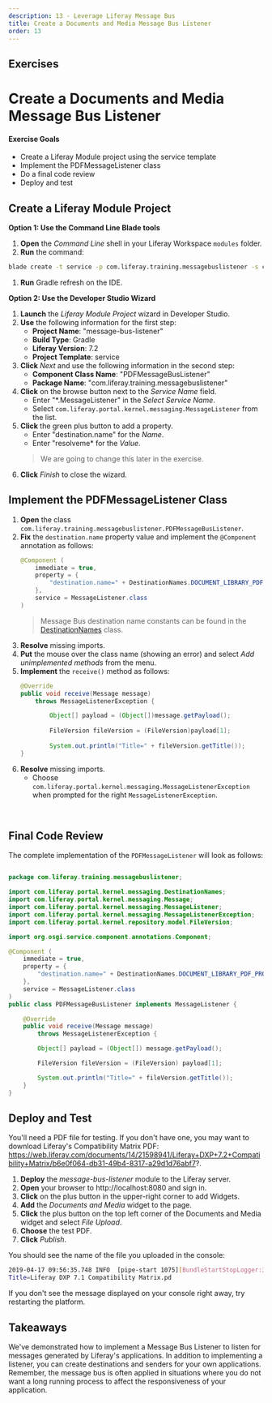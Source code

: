 ```yaml
---
description: 13 - Leverage Liferay Message Bus
title: Create a Documents and Media Message Bus Listener
order: 13
---
```


<h2 class="exercise">Exercises</h2>

# Create a Documents and Media Message Bus Listener

<div class="ahead">
<h4>Exercise Goals</h4>
	<ul>
		<li>Create a Liferay Module project using the service template</li>
		<li>Implement the PDFMessageListener class</li>
		<li>Do a final code review</li>
		<li>Deploy and test</li>
	</ul>
</div>

## Create a Liferay Module Project

**Option 1: Use the Command Line Blade tools**

1. **Open** the _Command Line_ shell in your Liferay Workspace `modules` folder.
1. **Run** the command:
```bash
blade create -t service -p com.liferay.training.messagebuslistener -s com.liferay.portal.kernel.messaging.MessageListener -c PDFMessageBusListener message-bus-listener
```
1. **Run** Gradle refresh on the IDE.

**Option 2: Use the Developer Studio Wizard**

1. **Launch** the *Liferay Module Project* wizard in Developer Studio.
1. **Use** the following information for the first step:
	* __Project Name__:  "message-bus-listener"
	* __Build Type__: Gradle
	* __Liferay Version__: 7.2
	* __Project Template__: service
1. **Click** *Next* and use the following information in the second step:
	* __Component Class Name__: "PDFMessageBusListener"
	* __Package Name__: "com.liferay.training.messagebuslistener"
1. **Click** on the browse button next to the *Service Name* field.
	* Enter "\*.MessageListener" in the *Select Service Name*.
	* Select `com.liferay.portal.kernel.messaging.MessageListener` from the list.
1. **Click** the green plus button to add a property.
	* Enter "destination.name" for the *Name*.
	* Enter "resolveme* for the *Value*.
	> We are going to change this later in the exercise.
1. **Click** *Finish* to close the wizard.

## Implement the PDFMessageListener Class

1. **Open** the class `com.liferay.training.messagebuslistener.PDFMessageBusListener`.
1. **Fix** the `destination.name` property value and implement the `@Component` annotation as follows:
	```java
	@Component (
		immediate = true,
		property = {
			"destination.name=" + DestinationNames.DOCUMENT_LIBRARY_PDF_PROCESSOR
		},
		service = MessageListener.class
	)
	```
	> Message Bus destination name constants can be found in the [DestinationNames](https://github.com/liferay/liferay-portal/blob/7.2.x/portal-kernel/src/com/liferay/portal/kernel/messaging/DestinationNames.java) class. 	
1. **Resolve** missing imports.
1. **Put** the mouse over the class name (showing an error) and select *Add unimplemented methods* from the menu.	
1. **Implement** the `receive()` method as follows:
	```java
	@Override
	public void receive(Message message)
		throws MessageListenerException {

			Object[] payload = (Object[])message.getPayload();
			
			FileVersion fileVersion = (FileVersion)payload[1];
			
			System.out.println("Title=" + fileVersion.getTitle());
	}
	```
1. **Resolve** missing imports.
	* Choose `com.liferay.portal.kernel.messaging.MessageListenerException` when prompted for the right `MessageListenerException`.

<br />

## Final Code Review

The complete implementation of the `PDFMessageListener` will look as follows: 

```java

package com.liferay.training.messagebuslistener;

import com.liferay.portal.kernel.messaging.DestinationNames;
import com.liferay.portal.kernel.messaging.Message;
import com.liferay.portal.kernel.messaging.MessageListener;
import com.liferay.portal.kernel.messaging.MessageListenerException;
import com.liferay.portal.kernel.repository.model.FileVersion;

import org.osgi.service.component.annotations.Component;

@Component (
	immediate = true,
	property = {
		"destination.name=" + DestinationNames.DOCUMENT_LIBRARY_PDF_PROCESSOR
	},
	service = MessageListener.class
)
public class PDFMessageBusListener implements MessageListener {

	@Override
	public void receive(Message message)
		throws MessageListenerException {

		Object[] payload = (Object[]) message.getPayload();

		FileVersion fileVersion = (FileVersion) payload[1];

		System.out.println("Title=" + fileVersion.getTitle());
	}
}
```

## Deploy and Test

You'll need a PDF file for testing. If you don't have one, you may want to download Liferay's Compatibility Matrix PDF: https://web.liferay.com/documents/14/21598941/Liferay+DXP+7.2+Compatibility+Matrix/b6e0f064-db31-49b4-8317-a29d1d76abf7?.

1. **Deploy** the *message-bus-listener* module to the Liferay server.
1. **Open** your browser to http://localhost:8080 and sign in.
1. **Click** on the plus button in the upper-right corner to add Widgets.
1. **Add** the *Documents and Media* widget to the page.
1. **Click** the plus button on the top left corner of the Documents and Media widget and select *File Upload*.
1. **Choose** the test PDF.
1. **Click** *Publish*.

You should see the name of the file you uploaded in the console:

```bash
2019-04-17 09:56:35.748 INFO  [pipe-start 1075][BundleStartStopLogger:39] STARTED com.liferay.training.messagebuslistener_1.0.0 [1075]
Title=Liferay DXP 7.1 Compatibility Matrix.pd
```

If you don't see the message displayed on your console right away, try restarting the platform.

## Takeaways

We've demonstrated how to implement a Message Bus Listener to listen for messages generated by Liferay's applications. In addition to implementing a listener, you can create destinations and senders for your own applications. Remember, the message bus is often applied in situations where you do not want a long running process to affect the responsiveness of your application.
